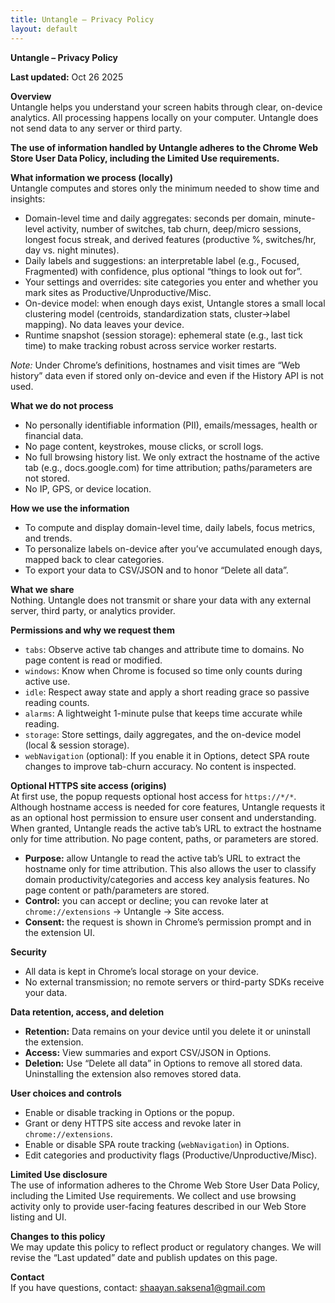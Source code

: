 ```yaml
---
title: Untangle – Privacy Policy
layout: default
---
```


**Untangle – Privacy Policy**

**Last updated:** Oct 26 2025

**Overview**  
Untangle helps you understand your screen habits through clear, on-device analytics. All processing happens locally on your computer. Untangle does not send data to any server or third party.

**The use of information handled by Untangle adheres to the Chrome Web Store User Data Policy, including the Limited Use requirements.**

**What information we process (locally)**  
Untangle computes and stores only the minimum needed to show time and insights:

- Domain-level time and daily aggregates: seconds per domain, minute-level activity, number of switches, tab churn, deep/micro sessions, longest focus streak, and derived features (productive %, switches/hr, day vs. night minutes).
- Daily labels and suggestions: an interpretable label (e.g., Focused, Fragmented) with confidence, plus optional “things to look out for”.
- Your settings and overrides: site categories you enter and whether you mark sites as Productive/Unproductive/Misc.
- On-device model: when enough days exist, Untangle stores a small local clustering model (centroids, standardization stats, cluster→label mapping). No data leaves your device.
- Runtime snapshot (session storage): ephemeral state (e.g., last tick time) to make tracking robust across service worker restarts.

*Note:* Under Chrome’s definitions, hostnames and visit times are “Web history” data even if stored only on-device and even if the History API is not used.

**What we do not process**  
- No personally identifiable information (PII), emails/messages, health or financial data.  
- No page content, keystrokes, mouse clicks, or scroll logs.  
- No full browsing history list. We only extract the hostname of the active tab (e.g., docs.google.com) for time attribution; paths/parameters are not stored.  
- No IP, GPS, or device location.

**How we use the information**  
- To compute and display domain-level time, daily labels, focus metrics, and trends.  
- To personalize labels on-device after you’ve accumulated enough days, mapped back to clear categories.  
- To export your data to CSV/JSON and to honor “Delete all data”.

**What we share**  
Nothing. Untangle does not transmit or share your data with any external server, third party, or analytics provider.

**Permissions and why we request them**  
- `tabs`: Observe active tab changes and attribute time to domains. No page content is read or modified.  
- `windows`: Know when Chrome is focused so time only counts during active use.  
- `idle`: Respect away state and apply a short reading grace so passive reading counts.  
- `alarms`: A lightweight 1-minute pulse that keeps time accurate while reading.  
- `storage`: Store settings, daily aggregates, and the on-device model (local & session storage).  
- `webNavigation` (optional): If you enable it in Options, detect SPA route changes to improve tab-churn accuracy. No content is inspected.

**Optional HTTPS site access (origins)**  
At first use, the popup requests optional host access for `https://*/*`. Although hostname access is needed for core features, Untangle requests it as an optional host permission to ensure user consent and understanding. When granted, Untangle reads the active tab’s URL to extract the hostname only for time attribution. No page content, paths, or parameters are stored. 

- **Purpose:** allow Untangle to read the active tab’s URL to extract the hostname only for time attribution. This also allows the user to classify domain productivity/categories and access key analysis features. No page content or path/parameters are stored.  
- **Control:** you can accept or decline; you can revoke later at `chrome://extensions` → Untangle → Site access.  
- **Consent:** the request is shown in Chrome’s permission prompt and in the extension UI. 

**Security**  
- All data is kept in Chrome’s local storage on your device.  
- No external transmission; no remote servers or third-party SDKs receive your data.

**Data retention, access, and deletion**  
- **Retention:** Data remains on your device until you delete it or uninstall the extension.  
- **Access:** View summaries and export CSV/JSON in Options.  
- **Deletion:** Use “Delete all data” in Options to remove all stored data. Uninstalling the extension also removes stored data.

**User choices and controls**  
- Enable or disable tracking in Options or the popup.  
- Grant or deny HTTPS site access and revoke later in `chrome://extensions`.  
- Enable or disable SPA route tracking (`webNavigation`) in Options.  
- Edit categories and productivity flags (Productive/Unproductive/Misc).

**Limited Use disclosure**  
The use of information adheres to the Chrome Web Store User Data Policy, including the Limited Use requirements. We collect and use browsing activity only to provide user-facing features described in our Web Store listing and UI.

**Changes to this policy**  
We may update this policy to reflect product or regulatory changes. We will revise the “Last updated” date and publish updates on this page.

**Contact**  
If you have questions, contact: shaayan.saksena1@gmail.com

